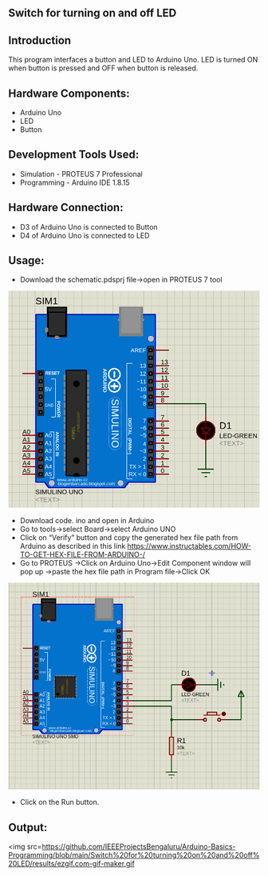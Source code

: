 ## Switch for turning on and off LED
 
## Introduction
This program interfaces a button and LED to Arduino Uno. LED is turned ON when button is pressed and OFF when button is released.

## Hardware Components:

 - Arduino Uno
 - LED 
 - Button

## Development Tools Used:

- Simulation  - PROTEUS 7 Professional
- Programming - Arduino IDE 1.8.15

## Hardware Connection:

- D3 of Arduino Uno is connected to Button
- D4 of Arduino Uno is connected to LED

## Usage:

- Download the schematic.pdsprj file->open in PROTEUS 7 tool
 <img src=https://github.com/IEEEProjectsBengaluru/Arduino-Basics-Programming/blob/main/Single%20LED%20interfacing/results/connections.png>

- Download code. ino and open in Arduino
- Go to tools->select Board->select Arduino UNO
- Click on “Verify” button and copy the generated hex file path from Arduino as described in this link
  https://www.instructables.com/HOW-TO-GET-HEX-FILE-FROM-ARDUINO-/
- Go to PROTEUS ->Click on Arduino Uno->Edit Component window will pop up ->paste the hex file path in Program file->Click OK
 <img src=https://github.com/IEEEProjectsBengaluru/Arduino-Basics-Programming/blob/main/Switch%20for%20turning%20on%20and%20off%20LED/results/circuitConnections.png>

- Click on the Run button.

## Output:

 <img src=https://github.com/IEEEProjectsBengaluru/Arduino-Basics-Programming/blob/main/Switch%20for%20turning%20on%20and%20off%20LED/results/ezgif.com-gif-maker.gif
